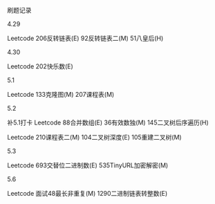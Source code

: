 刷题记录

4.29

Leetcode 206反转链表(E) 92反转链表二(M) 51八皇后(H)

4.30

Leetcode 202快乐数(E)

5.1

Leetcode 133克隆图(M) 207课程表(M)

5.2

补5.1打卡 Leetcode 88合并数组(E) 36有效数独(M) 145二叉树后序遍历(H)

Leetcode 210课程表二(M) 104二叉树深度(E)  105重建二叉树(M)

5.3

Leetcode 693交替位二进制数(E) 535TinyURL加密解密(M) 

5.6

Leetcode 面试48最长非重复(M) 1290二进制链表转整数(E)